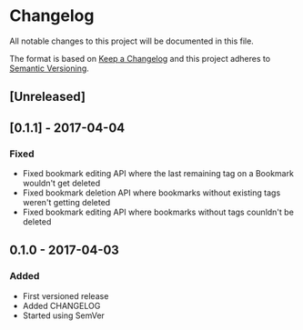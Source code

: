 # Changelog
All notable changes to this project will be documented in this file.

The format is based on [Keep a Changelog](http://keepachangelog.com/en/1.0.0/)
and this project adheres to [Semantic Versioning](http://semver.org/spec/v2.0.0.html).

## [Unreleased]

## [0.1.1] - 2017-04-04
### Fixed
- Fixed bookmark editing API where the last remaining tag on a 
Bookmark wouldn't get deleted
- Fixed bookmark deletion API where bookmarks without existing tags
weren't getting deleted
- Fixed bookmark editing API where bookmarks without tags counldn't 
be deleted

## 0.1.0 - 2017-04-03
### Added
- First versioned release
- Added CHANGELOG
- Started using SemVer

